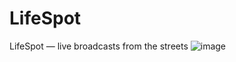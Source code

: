# LifeSpot
LifeSpot — live broadcasts from the streets
![image](https://user-images.githubusercontent.com/101334622/224496075-c6bf5c37-0780-4722-99d2-da0bc50c1370.png)

